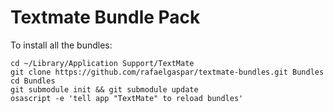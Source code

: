 Textmate Bundle Pack
====================

To install all the bundles:

    cd ~/Library/Application Support/TextMate
    git clone https://github.com/rafaelgaspar/textmate-bundles.git Bundles
    cd Bundles
    git submodule init && git submodule update
    osascript -e 'tell app "TextMate" to reload bundles'